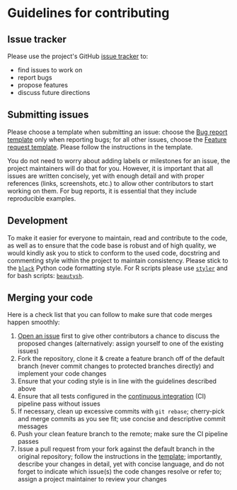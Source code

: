 # Guidelines for contributing

## Issue tracker

Please use the project's GitHub [issue tracker][res-issue-tracker] to:

- find issues to work on
- report bugs
- propose features
- discuss future directions

## Submitting issues

Please choose a template when submitting an issue: choose the [Bug report
template][res-bug-report] only when reporting bugs; for all other issues,
choose the [Feature request template][res-feature-request]. Please follow the
instructions in the template.

You do not need to worry about adding labels or milestones for an issue, the
project maintainers will do that for you. However, it is important that all
issues are written concisely, yet with enough detail and with proper
references (links, screenshots, etc.) to allow other contributors to start
working on them. For bug reports, it is essential that they include
reproducible examples.

## Development

To make it easier for everyone to maintain, read and contribute to the code,
as well as to ensure that the code base is robust and of high quality, we
would kindly ask you to stick to conform to the used code, docstring and commenting style within the project to maintain consistency.
Please stick to the [`black`][res-py-black] Python code formatting style.
For R scripts please use [`styler`][res-r-styler] and for bash scripts: [`beautysh`][res-bash-beautysh].

## Merging your code

Here is a check list that you can follow to make sure that code merges
happen smoothly:

1. [Open an issue](#submitting-issues) first to give other contributors a
   chance to discuss the proposed changes (alternatively: assign yourself
   to one of the existing issues)
2. Fork the repository, clone it & create a feature branch off of the default branch
   (never commit changes to protected branches directly) and implement your
   code changes
3. Ensure that your coding style is in line with the guidelines described above
4. Ensure that all tests configured in the [continuous integration][res-ci-cd] (CI) pipeline pass without
   issues
5. If necessary, clean up excessive commits with `git rebase`; cherry-pick and
   merge commits as you see fit; use concise and descriptive commit messages
6. Push your clean feature branch to the remote; make
   sure the CI pipeline passes
7. Issue a pull request from your fork against the default branch in the original repository; follow the instructions in
   the [template][res-pull-request]; importantly, describe your changes in
   detail, yet with concise language, and do not forget to indicate which
   issue(s) the code changes resolve or refer to; assign a project maintainer
   to review your changes


[res-issue-tracker]: <https://github.com/gruber-sciencelab/MAPP/issues>
[res-bug-report]: .github/ISSUE_TEMPLATE/bug_report.md
[res-feature-request]: .github/ISSUE_TEMPLATE/feature_request.md
[res-py-black]: <https://github.com/psf/black>
[res-r-styler]: <https://github.com/r-lib/styler>
[res-bash-beautysh]: <https://github.com/lovesegfault/beautysh>
[res-ci-cd]: <https://en.wikipedia.org/wiki/Continuous_integration>
[res-pull-request]: PULL_REQUEST_TEMPLATE.md